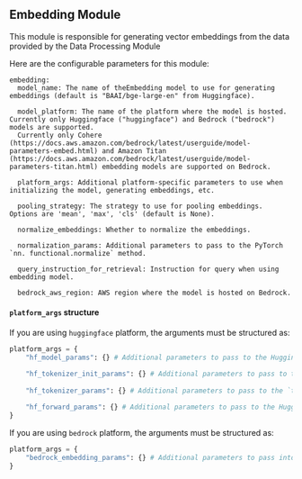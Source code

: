 ## Embedding Module

This module is responsible for generating vector embeddings from the data provided by the Data Processing Module

Here are the configurable parameters for this module:

```
embedding:
  model_name: The name of theEmbedding model to use for generating embeddings (default is "BAAI/bge-large-en" from Huggingface). 

  model_platform: The name of the platform where the model is hosted. Currently only Huggingface ("huggingface") and Bedrock ("bedrock") models are supported. 
  Currently only Cohere (https://docs.aws.amazon.com/bedrock/latest/userguide/model-parameters-embed.html) and Amazon Titan (https://docs.aws.amazon.com/bedrock/latest/userguide/model-parameters-titan.html) embedding models are supported on Bedrock.
  
  platform_args: Additional platform-specific parameters to use when initializing the model, generating embeddings, etc.
  
  pooling_strategy: The strategy to use for pooling embeddings. Options are 'mean', 'max', 'cls' (default is None).
  
  normalize_embeddings: Whether to normalize the embeddings.
  
  normalization_params: Additional parameters to pass to the PyTorch `nn. functional.normalize` method.

  query_instruction_for_retrieval: Instruction for query when using embedding model. 
    
  bedrock_aws_region: AWS region where the model is hosted on Bedrock.
```

#### `platform_args` structure
If you are using `huggingface` platform, the arguments must be structured as:
  ```python
  platform_args = {
      "hf_model_params": {} # Additional parameters to pass to the Huggingface model's `from_pretrained` initializer method.
  
      "hf_tokenizer_init_params": {} # Additional parameters to pass to the Huggingface tokenizer's `from_pretrained` initializer method.
      
      "hf_tokenizer_params": {} # Additional parameters to pass to the `tokenizer` method for the Huggingface model.
      
      "hf_forward_params": {} # Additional parameters to pass to the Huggingface model's `forward` method.
  }
  ```
If you are using `bedrock` platform, the arguments must be structured as:
  ```python
  platform_args = {
      "bedrock_embedding_params": {} # Additional parameters to pass into the model when generating the embeddings.
  }
  ```
